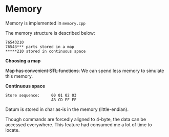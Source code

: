 # Memory

Memory is implemented in `memory.cpp`

The memory structure is described below:

```
76543210
76543*** parts stored in a map
*****210 stored in continuous space
```

**Choosing a map** 

~~Map has convenient STL functions.~~  We can spend less memory to simulate this memory.

**Continuous space**

```
Store sequence:		00 01 02 03
					AB CD EF FF
```

Datum is stored in char as-is in the memory (little-endian).

Though commands are forcedly aligned to 4-byte, the data can be accessed everywhere. This feature had consumed me a lot of time to locate.